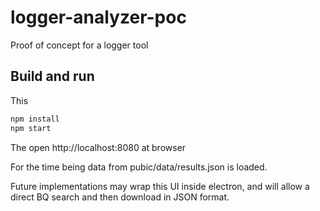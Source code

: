 # logger-analyzer-poc
Proof of concept for a logger tool

## Build and run

This

```bash
npm install
npm start
```

The open http://localhost:8080 at browser

For the time being data from pubic/data/results.json is loaded.

Future implementations may wrap this UI inside electron, and will allow a
direct BQ search and then download in JSON format.
